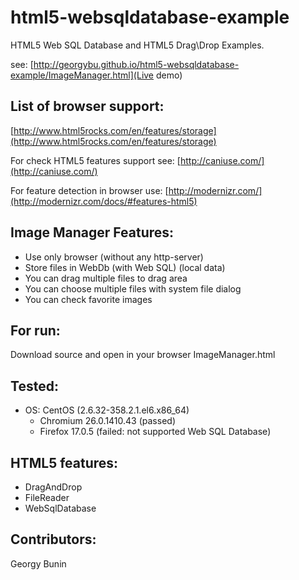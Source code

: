 html5-websqldatabase-example
============================

HTML5 Web SQL Database and HTML5 Drag\Drop Examples. 

see: [http://georgybu.github.io/html5-websqldatabase-example/ImageManager.html](Live demo)

List of browser support:
------------------------

[http://www.html5rocks.com/en/features/storage](http://www.html5rocks.com/en/features/storage)

For check HTML5 features support see:
[http://caniuse.com/](http://caniuse.com/)

For feature detection in browser use:
[http://modernizr.com/](http://modernizr.com/docs/#features-html5)

Image Manager Features:
--------------

- Use only browser (without any http-server)
- Store files in WebDb (with Web SQL) (local data)
- You can drag multiple files to drag area
- You can choose multiple files with system file dialog
- You can check favorite images

For run:
--------

Download source and open in your browser ImageManager.html

Tested:
-------

- OS: CentOS (2.6.32-358.2.1.el6.x86_64)
  - Chromium 26.0.1410.43 (passed)
  - Firefox 17.0.5 (failed: not supported Web SQL Database)

HTML5 features:
---------------

* DragAndDrop
* FileReader
* WebSqlDatabase 

Contributors:
-------

Georgy Bunin

